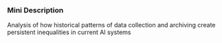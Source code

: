 ### Mini Description

Analysis of how historical patterns of data collection and archiving create persistent inequalities in current AI systems
